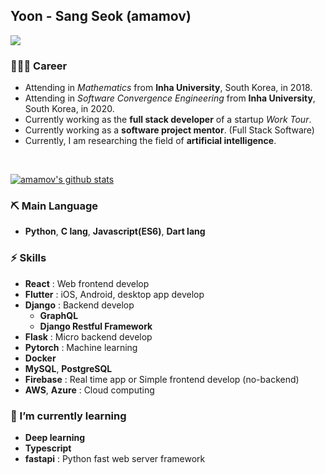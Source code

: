 ## Yoon - Sang Seok (amamov)

![](https://komarev.com/ghpvc/?username=amamov&color=brightgreen)

### 🧑🏻‍💻 Career

- Attending in <i>Mathematics</i> from **Inha University**, South Korea, in 2018.
- Attending in <i>Software Convergence Engineering</i> from **Inha University**, South Korea, in 2020.
- Currently working as the **full stack developer** of a startup <i>Work Tour</i>.
- Currently working as a **software project mentor**. (Full Stack Software)
- Currently, I am researching the field of **artificial intelligence**.

<br>

[![amamov's github stats](https://github-readme-stats.vercel.app/api?username=amamov&show_icons=true&theme=dark)](https://github.com/anuraghazra/github-readme-stats)

### ⛏ Main Language

- **Python**, **C lang**,  <b>Javascript(ES6)</b>, **Dart lang**

### ⚡️ Skills

- **React** : Web frontend develop
- **Flutter** : iOS, Android, desktop app develop
- **Django** : Backend develop
  - **GraphQL**
  - **Django Restful Framework**
- **Flask** : Micro backend develop
- **Pytorch** : Machine learning 
- **Docker**
- **MySQL**, **PostgreSQL**
- **Firebase** : Real time app or Simple frontend develop (no-backend)
- **AWS**, **Azure** : Cloud computing


### 🌱 I’m currently learning

- **Deep learning**
- **Typescript**
- **fastapi** : Python fast web server framework

<!-- <div align=center>

[![instagram](http://img.shields.io/badge/Instagram-FFFFFF?style=flat-square&logo=Instagram&link=https://www.instagram.com/amamov/)](URL)

</div> -->
